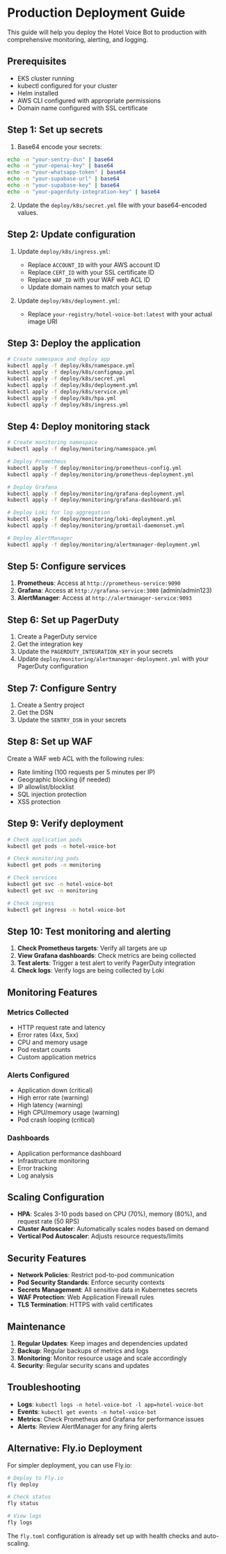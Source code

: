 # Production Deployment Guide

<!-- Last Updated: 2025-07-17 -->

This guide will help you deploy the Hotel Voice Bot to production with comprehensive monitoring, alerting, and logging.

## Prerequisites

- EKS cluster running
- kubectl configured for your cluster
- Helm installed
- AWS CLI configured with appropriate permissions
- Domain name configured with SSL certificate

## Step 1: Set up secrets

1. Base64 encode your secrets:

```bash
echo -n "your-sentry-dsn" | base64
echo -n "your-openai-key" | base64
echo -n "your-whatsapp-token" | base64
echo -n "your-supabase-url" | base64
echo -n "your-supabase-key" | base64
echo -n "your-pagerduty-integration-key" | base64
```

2. Update the `deploy/k8s/secret.yml` file with your base64-encoded values.

## Step 2: Update configuration

1. Update `deploy/k8s/ingress.yml`:
   - Replace `ACCOUNT_ID` with your AWS account ID
   - Replace `CERT_ID` with your SSL certificate ID
   - Replace `WAF_ID` with your WAF web ACL ID
   - Update domain names to match your setup

2. Update `deploy/k8s/deployment.yml`:
   - Replace `your-registry/hotel-voice-bot:latest` with your actual image URI

## Step 3: Deploy the application

```bash
# Create namespace and deploy app
kubectl apply -f deploy/k8s/namespace.yml
kubectl apply -f deploy/k8s/configmap.yml
kubectl apply -f deploy/k8s/secret.yml
kubectl apply -f deploy/k8s/deployment.yml
kubectl apply -f deploy/k8s/service.yml
kubectl apply -f deploy/k8s/hpa.yml
kubectl apply -f deploy/k8s/ingress.yml
```

## Step 4: Deploy monitoring stack

```bash
# Create monitoring namespace
kubectl apply -f deploy/monitoring/namespace.yml

# Deploy Prometheus
kubectl apply -f deploy/monitoring/prometheus-config.yml
kubectl apply -f deploy/monitoring/prometheus-deployment.yml

# Deploy Grafana
kubectl apply -f deploy/monitoring/grafana-deployment.yml
kubectl apply -f deploy/monitoring/grafana-dashboard.yml

# Deploy Loki for log aggregation
kubectl apply -f deploy/monitoring/loki-deployment.yml
kubectl apply -f deploy/monitoring/promtail-daemonset.yml

# Deploy AlertManager
kubectl apply -f deploy/monitoring/alertmanager-deployment.yml
```

## Step 5: Configure services

1. **Prometheus**: Access at `http://prometheus-service:9090`
2. **Grafana**: Access at `http://grafana-service:3000` (admin/admin123)
3. **AlertManager**: Access at `http://alertmanager-service:9093`

## Step 6: Set up PagerDuty

1. Create a PagerDuty service
2. Get the integration key
3. Update the `PAGERDUTY_INTEGRATION_KEY` in your secrets
4. Update `deploy/monitoring/alertmanager-deployment.yml` with your PagerDuty configuration

## Step 7: Configure Sentry

1. Create a Sentry project
2. Get the DSN
3. Update the `SENTRY_DSN` in your secrets

## Step 8: Set up WAF

Create a WAF web ACL with the following rules:

- Rate limiting (100 requests per 5 minutes per IP)
- Geographic blocking (if needed)
- IP allowlist/blocklist
- SQL injection protection
- XSS protection

## Step 9: Verify deployment

```bash
# Check application pods
kubectl get pods -n hotel-voice-bot

# Check monitoring pods
kubectl get pods -n monitoring

# Check services
kubectl get svc -n hotel-voice-bot
kubectl get svc -n monitoring

# Check ingress
kubectl get ingress -n hotel-voice-bot
```

## Step 10: Test monitoring and alerting

1. **Check Prometheus targets**: Verify all targets are up
2. **View Grafana dashboards**: Check metrics are being collected
3. **Test alerts**: Trigger a test alert to verify PagerDuty integration
4. **Check logs**: Verify logs are being collected by Loki

## Monitoring Features

### Metrics Collected

- HTTP request rate and latency
- Error rates (4xx, 5xx)
- CPU and memory usage
- Pod restart counts
- Custom application metrics

### Alerts Configured

- Application down (critical)
- High error rate (warning)
- High latency (warning)
- High CPU/memory usage (warning)
- Pod crash looping (critical)

### Dashboards

- Application performance dashboard
- Infrastructure monitoring
- Error tracking
- Log analysis

## Scaling Configuration

- **HPA**: Scales 3-10 pods based on CPU (70%), memory (80%), and request rate (50 RPS)
- **Cluster Autoscaler**: Automatically scales nodes based on demand
- **Vertical Pod Autoscaler**: Adjusts resource requests/limits

## Security Features

- **Network Policies**: Restrict pod-to-pod communication
- **Pod Security Standards**: Enforce security contexts
- **Secrets Management**: All sensitive data in Kubernetes secrets
- **WAF Protection**: Web Application Firewall rules
- **TLS Termination**: HTTPS with valid certificates

## Maintenance

1. **Regular Updates**: Keep images and dependencies updated
2. **Backup**: Regular backups of metrics and logs
3. **Monitoring**: Monitor resource usage and scale accordingly
4. **Security**: Regular security scans and updates

## Troubleshooting

- **Logs**: `kubectl logs -n hotel-voice-bot -l app=hotel-voice-bot`
- **Events**: `kubectl get events -n hotel-voice-bot`
- **Metrics**: Check Prometheus and Grafana for performance issues
- **Alerts**: Review AlertManager for any firing alerts

## Alternative: Fly.io Deployment

For simpler deployment, you can use Fly.io:

```bash
# Deploy to Fly.io
fly deploy

# Check status
fly status

# View logs
fly logs
```

The `fly.toml` configuration is already set up with health checks and auto-scaling.
